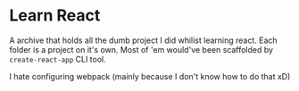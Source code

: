 # Learn React

A archive that holds all the dumb project I did whilist learning react. Each folder is a project on it's own. Most of 'em would've been scaffolded by `create-react-app` CLI tool.

I hate configuring webpack (mainly because I don't know how to do that xD)
